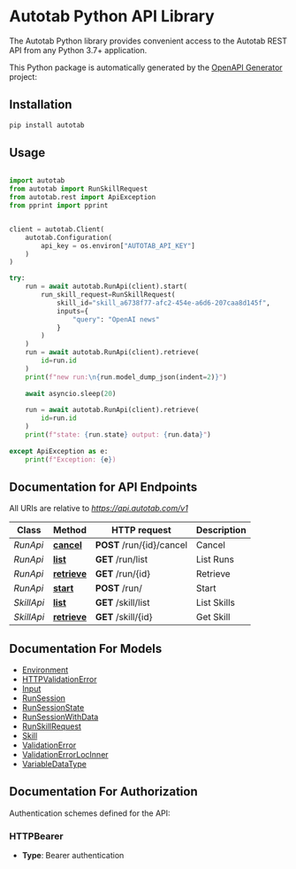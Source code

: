 # Autotab Python API Library

The Autotab Python library provides convenient access to the Autotab REST API from any Python 3.7+ application. 

This Python package is automatically generated by the [OpenAPI Generator](https://openapi-generator.tech) project:

## Installation

```sh
pip install autotab
```

## Usage

```python

import autotab
from autotab import RunSkillRequest
from autotab.rest import ApiException
from pprint import pprint


client = autotab.Client(
    autotab.Configuration(
        api_key = os.environ["AUTOTAB_API_KEY"]
    )
)

try:
    run = await autotab.RunApi(client).start(
        run_skill_request=RunSkillRequest(
            skill_id="skill_a6738f77-afc2-454e-a6d6-207caa8d145f",
            inputs={
                "query": "OpenAI news"
            }
        )
    )
    run = await autotab.RunApi(client).retrieve(
        id=run.id
    )
    print(f"new run:\n{run.model_dump_json(indent=2)}")
    
    await asyncio.sleep(20)
    
    run = await autotab.RunApi(client).retrieve(
        id=run.id
    )
    print(f"state: {run.state} output: {run.data}")
    
except ApiException as e:
    print(f"Exception: {e})

```

## Documentation for API Endpoints

All URIs are relative to *https://api.autotab.com/v1*

Class | Method | HTTP request | Description
------------ | ------------- | ------------- | -------------
*RunApi* | [**cancel**](docs/RunApi.md#cancel) | **POST** /run/{id}/cancel | Cancel
*RunApi* | [**list**](docs/RunApi.md#list) | **GET** /run/list | List Runs
*RunApi* | [**retrieve**](docs/RunApi.md#retrieve) | **GET** /run/{id} | Retrieve
*RunApi* | [**start**](docs/RunApi.md#start) | **POST** /run/ | Start
*SkillApi* | [**list**](docs/SkillApi.md#list) | **GET** /skill/list | List Skills
*SkillApi* | [**retrieve**](docs/SkillApi.md#retrieve) | **GET** /skill/{id} | Get Skill


## Documentation For Models

 - [Environment](docs/Environment.md)
 - [HTTPValidationError](docs/HTTPValidationError.md)
 - [Input](docs/Input.md)
 - [RunSession](docs/RunSession.md)
 - [RunSessionState](docs/RunSessionState.md)
 - [RunSessionWithData](docs/RunSessionWithData.md)
 - [RunSkillRequest](docs/RunSkillRequest.md)
 - [Skill](docs/Skill.md)
 - [ValidationError](docs/ValidationError.md)
 - [ValidationErrorLocInner](docs/ValidationErrorLocInner.md)
 - [VariableDataType](docs/VariableDataType.md)


<a id="documentation-for-authorization"></a>
## Documentation For Authorization


Authentication schemes defined for the API:
<a id="HTTPBearer"></a>
### HTTPBearer

- **Type**: Bearer authentication
